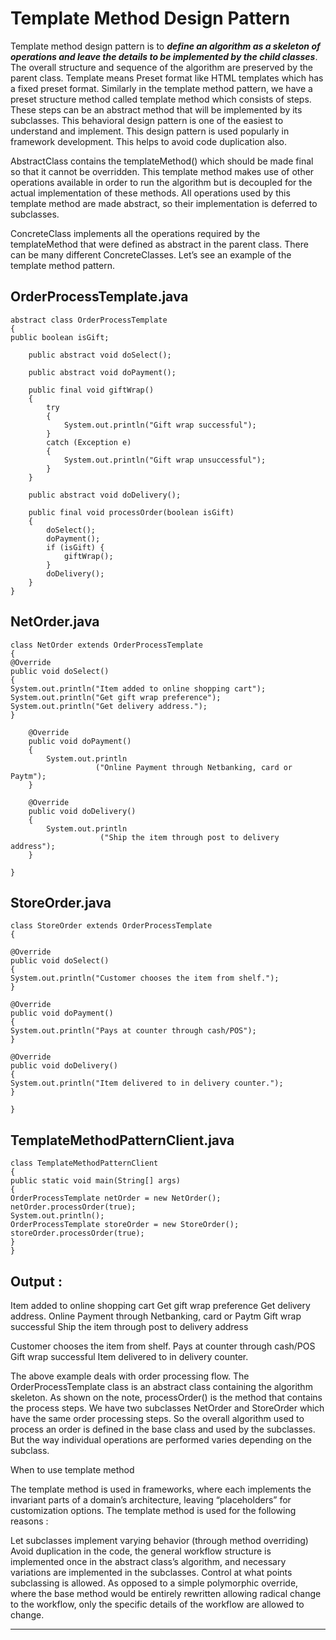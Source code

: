 # Template Method Design Pattern

Template method design pattern is to **_define an algorithm as a skeleton of operations and leave the details 
to be implemented by the child classes_**. 
The overall structure and sequence of the algorithm are preserved by the parent class.
Template means Preset format like HTML templates which has a fixed preset format. 
Similarly in the template method pattern, we have a preset structure method called template method 
which consists of steps. These steps can be an abstract method that will be implemented by its subclasses.
This behavioral design pattern is one of the easiest to understand and implement. 
This design pattern is used popularly in framework development. 
This helps to avoid code duplication also.





AbstractClass contains the templateMethod() which should be made final so that it cannot be overridden. 
This template method makes use of other operations available in order to run the algorithm 
but is decoupled for the actual implementation of these methods. 
All operations used by this template method are made abstract, so their implementation is deferred to subclasses.

ConcreteClass implements all the operations required by the templateMethod that were defined as 
abstract in the parent class. There can be many different ConcreteClasses.
Let’s see an example of the template method pattern.


## OrderProcessTemplate.java

    abstract class OrderProcessTemplate
    {
    public boolean isGift;
    
        public abstract void doSelect(); 
      
        public abstract void doPayment(); 
      
        public final void giftWrap() 
        { 
            try
            { 
                System.out.println("Gift wrap successful"); 
            } 
            catch (Exception e) 
            { 
                System.out.println("Gift wrap unsuccessful"); 
            } 
        } 
      
        public abstract void doDelivery(); 
      
        public final void processOrder(boolean isGift) 
        { 
            doSelect(); 
            doPayment(); 
            if (isGift) { 
                giftWrap(); 
            } 
            doDelivery(); 
        } 
    }

## NetOrder.java

    class NetOrder extends OrderProcessTemplate
    {
    @Override
    public void doSelect()
    {
    System.out.println("Item added to online shopping cart");
    System.out.println("Get gift wrap preference");
    System.out.println("Get delivery address.");
    }
    
        @Override
        public void doPayment() 
        { 
            System.out.println 
                       ("Online Payment through Netbanking, card or Paytm"); 
        } 
      
        @Override
        public void doDelivery() 
        { 
            System.out.println 
                        ("Ship the item through post to delivery address"); 
        } 
    
    }

## StoreOrder.java

    class StoreOrder extends OrderProcessTemplate
    {
    
    @Override
    public void doSelect() 
    { 
    System.out.println("Customer chooses the item from shelf."); 
    } 
    
    @Override
    public void doPayment() 
    { 
    System.out.println("Pays at counter through cash/POS"); 
    } 
    
    @Override
    public void doDelivery() 
    { 
    System.out.println("Item delivered to in delivery counter."); 
    } 
    
    }
    
## TemplateMethodPatternClient.java

    class TemplateMethodPatternClient
    {
    public static void main(String[] args)
    {
    OrderProcessTemplate netOrder = new NetOrder();
    netOrder.processOrder(true);
    System.out.println();
    OrderProcessTemplate storeOrder = new StoreOrder();
    storeOrder.processOrder(true);
    }
    }


## Output :

Item added to online shopping cart
Get gift wrap preference
Get delivery address.
Online Payment through Netbanking, card or Paytm
Gift wrap successful
Ship the item through post to delivery address

Customer chooses the item from shelf.
Pays at counter through cash/POS
Gift wrap successful
Item delivered to in delivery counter.


The above example deals with order processing flow.
The OrderProcessTemplate class is an abstract class containing the algorithm skeleton. 
As shown on the note, processOrder() is the method that contains the process steps. 
We have two subclasses NetOrder and StoreOrder which have the same order processing steps.
So the overall algorithm used to process an order is defined in the base class and used by the subclasses. But the way individual operations are performed varies depending on the subclass.


When to use template method

The template method is used in frameworks, where each implements the invariant parts of a domain’s architecture, leaving “placeholders” for customization options.
The template method is used for the following reasons :

Let subclasses implement varying behavior (through method overriding)
Avoid duplication in the code, the general workflow structure is implemented once in the abstract class’s algorithm, 
and necessary variations are implemented in the subclasses.
Control at what points subclassing is allowed. As opposed to a simple polymorphic override, 
where the base method would be entirely rewritten allowing radical change to the workflow, 
only the specific details of the workflow are allowed to change.

---

